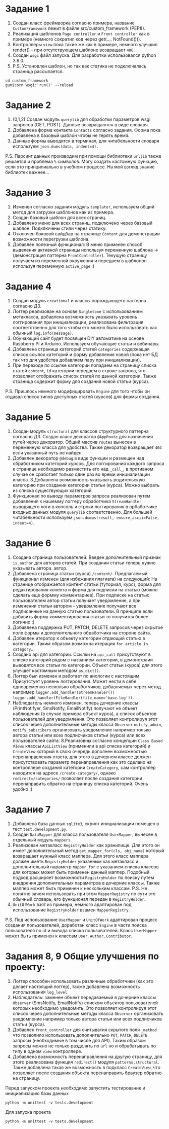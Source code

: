 # Задание 1

 1. Создан класс фреймворка согласно примера, название `CustomFramework` лежит в файле src/custom_framework (PEP8). 
 2. Реализация шаблонов `Page controller` и `Front controller` как в примере (немного сократил код через get(..., NotFound())).
 3. Контроллеры `view` пока такие же как в примере, немного улучшил render() - при отсутствующем шаблоне возвращает `406`.
 4. Создан `wsgi` файл запуска. Для разработки использовался python 3.9.0. 
 5. P.S. Установлен шаблон, но так как статика не подключалась страница рассыпается. 

`cd custom_framework`
<br/>
`gunicorn wsgi:'run()' --reload`


# Задание 2

 1. (0,1,2) Создан модуль `querylib` для обработки параметров wsgi запросов (GET, POST). Данные возвращаются в виде словаря.
 3. Добавлена форма контакта `Contacts` согласно задания. Форма пока добавлена в базовый шаблон чтобы не терять время. 
 4. Данные формы выводятся в терминал, для читабельности словаря используем `json.dums(data, indent=4).`  

 P.S. Парсинг данных производим при помощи библиотеки `urllib` также решается и проблема `%` символов. Могу создать кастомную функцию, если это принципиально в учебном процессе. На мой взгляд знание библиотек важнее... 


# Задание 3

 1. Изменен согласно задания модуль `templator`, используем общий метод для загрузки шаблонов как из примера.
 2. Создан базовый шаблон для всех страниц. 
 3. Добавлено меню для всех страниц, подключено через базовый шаблон. Подключены стили через статику.
 4. Отключен боковой сайдбар на странице `Content` для демонстрации возможности перегрузки шаблона.
 5. Добавлен полезный функционал: В меню применен способ выделения активной страницы используя переменную шаблона -> (демонстрация паттерна `FrontController`). Текущую страницу получаем из переменной окружения и передаем в шаблонон используя переменную `active_page`  :) 
    
# Задание 4

 1. Создан модуль `creational` и классы порождающего паттерна согласно ДЗ.
 2. Логгер реализован на основе `Singletone` с использованием метакласса, добавлена возможность указывать уровень логгирования при инициализации, реализована фильтрация соответственно для того чтобы его можно было использовать как обычный `log.info(message)`. 
 3. Обучающий сайт будет посвящен DIY автоматике на основе Raspberry Pi и Arduino. Используем обучающие статьи и вебинары. 
 4. Добавлена страница категорий статей `categories` содержащая список ссылок категорий и форму добавления новой (пока нет БД так что для удобства добавляем пару при инициализации). 
 5. При переходе по ссылке категории попадаем на страницу списка статей `content`, `id` категории передаем в строке запроса, что позволяет отображать список статей по данной категории. Также страница содержит форму для создания новой статьи (курса). 
 
 P.S. Пришлось немного модифицировать `Engine` для того чтобы он отдавал список типов доступных статей (курсов) для формы создания. 
     
# Задание 5

 1. Создан модуль `structural` для классов структурного паттерна согласно ДЗ. Создан класс декоратор `@AppRoute` для назначения путей через декоратор. Общий массив `routes` вынесен в переменную класса для удобства. Также декоратор возвращает `404` если указанный путь не найден. 
 2. Добавлен декоратор `@debug` в виде функции и размещен над обработчиком категорий курсов. Для логгирования каждого запроса к странице необходимо разместить его над `_call_`, в противном случае он сработает только один раз во времи инициализации класса.
 3.Добавлена возможность указывать родительскую категорию при создании категории статьи (курса). Можно выбрать из списка существующих категорий.
 4. Функционал по выводу параметров запроса реализован путем добавления к нашемму логгеру обработчика `StreamHandler` выводящего логи в консоль и строки логгирования в орбаботчике входных данных модуля `querylib` соответственно. Для большей читабельности используем `json.dumps(result, ensure_ascii=False, indent=4)`. 
     

# Задание 6
 1. Создана страница пользователей. Введен дополнительный признак `is_author` для авторов статей. При создании статьи теперь нужно указывать автора. автор.
 2. Добавлена страница статьи (курса) `/content/`. Предлагаемый функционал изменен (для избежания плагиата) на следующий: 
     На странице отображается контент статьи (туториал, курс), форма для редактирования конента и форма для подписки на статью (можно сделать еще формму комментариев). При подписке на статью пользователем автор статьи получает уведомление, а при изменении статьи автором - уведомление получают все подписанные на данную статью пользователи. В принципе если добавить форму комментирования статьи то получится более логично :) 
 3. Добавлена поддержка PUT, PATCH, DELETE запросов через скрытое поле формы и дополнительного обработчика на стороне сайта.
 4. Добавлен итератор к объекту категории отдающий статью в категории. Таким образом возможна итерация `for article in category`...
 5. Создано api для категории. Ссылки на `api_call` присутствуют в списке категорий рядом с названием категории, в демонстраии выводятся все статьи по категории. Объект статьи (курса) для этого улучшет кастомным методом `as_dict()`.  
 6. Логгер был изменен и работает по анологии с настоящим. Присутстует уровень логгирования. Может нести в себе одновременно несколько обработчиков, добавляемых через метод например `logger.add_handler(StreamHaneler())` `logger.add_handler(FileHandler(file_name='base.log'))`.
 7. Наблюдатель немного изменен, теперь дочерние классы  (PrintNotifyer, SmsNotify, EmailNotify) получают не объект наблюдения (в случае примера объект курса), а список объектов пользователей для уведомления. Это позволяет контролируя этот список через дополнительные методы класса `Observer` `notify_admin`, `notify_subscibers` организовать уведомление например только автора статьи или всех подписчиков статьи (курса) или всех пользователей сайта.
 8.Реализовны согласно концепции `Class Based VIews` классы `ApiListView` (применили в api списка категорий) и `CreateView` который в свою очередь дополнен возможностью перенаправления ответа, для этого в дочернем классе должен присутствовать параметр перенаправления как это сделано на контроллере создания категории `CreateCategory`, сам контроллер находится на адресе `/create-category/`, однако `redirect=/categories/` позволяет после создания категории перенаправить обратно на страницу списка категорий. Очень удобно :)    
 
# Задание 7
 1. Добавлена база данных `sqlite3`, скрипт инициализации помещен в тест `test.development.py`. 
 2. Создан `DataMapper` для класса пользователя `UserMapper`, вынесен в отдельный модуль `mappers`. 
 3. Реализован метакласс `RegistryHolder` как хранилище. Для этого он имеет дополнительный метод `get_mapper_for(cls, obj_name)` который возвращает нужный класс маппера. Для этого класс маппера должен иметь `RegistryHolder` указанным как метакласс и дополнительный параметр `mapper_for` с указанием списка классов для которых может быть применен данный маппер. Подобный подход расширяет возможности `RegistryHolder` по поиску путем внедрения дополнительных параметров в дочерние классы. Также маппер может быть применен к нескольким классам.
P.S. Не понятно зачем использовать при этом `MapperRegistry` по сути это обычный словарь, его функционал передан в `RegistryHolder`.
 4. `UnitOfWork` взят из примера, немного адаптирован под использование `RegistryHolder` взамен `MapperRegistry`.

P.S. Под использование `UserMapper` и `UnitOfWork` адаптирован процесс создания пользователей, доработан класс `Engine` в части поиска пользователя по id и вывода списка пользователей. Класс `UserMapper` может быть применен к классам `User`, `Author`, `Contributor`.  
  

# Задания 8, 9 Общие улучшения по проекту:
 1. Логгер способен использовать различные обработчики (как это делает настоящий логгер), также добавлена возможность использования `log_level`
 2. Наблюдатель: заменен объект передаваемый в дочерние классы  `Observer` (SmsNotify, EmailNotify) списком объектов пользователей которых необходимо уведомить. Это позволяет контролируя этот список через дополнительные методы класса `Observer` организовать уведомление например только автора статьи или всех подписчиков статьи (курса).
 3. Добавлен `front_controller` для считыватия скрытого поля `_method` что позволило использовать дополнительно `PUT`, `PATCH`, `DELETE` запросы (необходимые в том числе для API). Таким образом запросы можно не только разделять по `url` но и обрабатывать по типу в одном `view` контроллере.
 4. Добавлена возможность перенаправления на другую страницу, для этого реализована функция `redirect()` модуля `patterns.structural`. Также добавлена такая же возможность в подкласс `CreateView`, что позволяет после создания объекта перенаправить браузер обратно на страницу. 

Перед запуском проекта необходимо запустить тестирование и инициализацию базы данных 

`python -m unittest -v tests.development`

Для запуска проекта

`python -m unittest -v tests.development`



